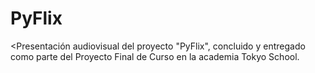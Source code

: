 # PyFlix
&lt;Presentación audiovisual del proyecto "PyFlix", concluido y entregado como parte del Proyecto Final de Curso en la academia Tokyo School.
